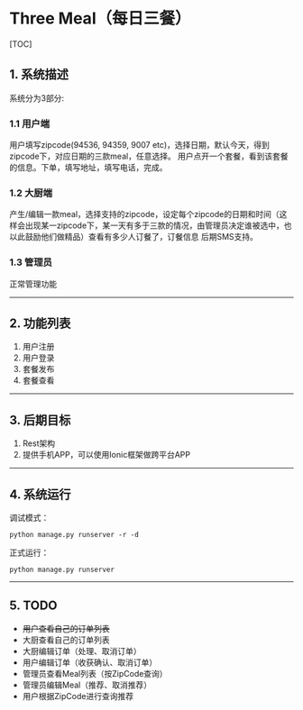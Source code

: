 # Three Meal（每日三餐）

[TOC]

## 1. 系统描述

系统分为3部分:

### 1.1 用户端

用户填写zipcode(94536, 94359, 9007 etc)，选择日期，默认今天，得到zipcode下，对应日期的三款meal，任意选择。
用户点开一个套餐，看到该套餐的信息。下单，填写地址，填写电话，完成。

### 1.2 大厨端

产生/编辑一款meal，选择支持的zipcode，设定每个zipcode的日期和时间（这样会出现某一zipcode下，某一天有多于三款的情况，由管理员决定谁被选中，也以此鼓励他们做精品）查看有多少人订餐了，订餐信息
后期SMS支持。

### 1.3 管理员

正常管理功能

---

## 2. 功能列表

1. 用户注册
2. 用户登录
3. 套餐发布
4. 套餐查看

---

## 3. 后期目标

1. Rest架构
2. 提供手机APP，可以使用Ionic框架做跨平台APP

---

## 4. 系统运行

调试模式：
```
python manage.py runserver -r -d
```

正式运行：
```
python manage.py runserver
```

---

## 5. TODO

- ~~用户查看自己的订单列表~~
- 大厨查看自己的订单列表
- 大厨编辑订单（处理、取消订单）
- 用户编辑订单（收获确认、取消订单）
- 管理员查看Meal列表（按ZipCode查询）
- 管理员编辑Meal（推荐、取消推荐）
- 用户根据ZipCode进行查询推荐
